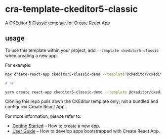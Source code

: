 # cra-template-ckeditor5-classic
A CKEditor 5 Classic template for [Create React App](https://github.com/facebook/create-react-app)

## usage
To use this template within your project, add `--template ckeditor5-classic` when creating a new app.

For example:
```sh 
npx create-react-app ckeditor5-classic-demo --template @ckeditor/ckeditor5-classic

# or

yarn create react-app ckeditor5-classic-demo --template @ckeditor/ckeditor5-classic
```

Cloning this repo pulls down the CKEditor template only; not a bundled and configured Create React App.

For more information, please refer to:
- [Getting Started](https://create-react-app.dev/docs/getting-started) – How to create a new app.
- [User Guide](https://create-react-app.dev) – How to develop apps bootstrapped with Create React App.